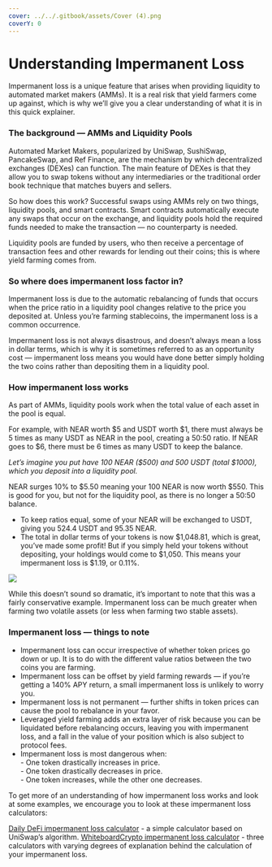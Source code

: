 ```yaml
---
cover: ../../.gitbook/assets/Cover (4).png
coverY: 0
---
```


# Understanding Impermanent Loss

Impermanent loss is a unique feature that arises when providing liquidity to automated market makers (AMMs). It is a real risk that yield farmers come up against, which is why we’ll give you a clear understanding of what it is in this quick explainer.

### The background — AMMs and Liquidity Pools

Automated Market Makers, popularized by UniSwap, SushiSwap, PancakeSwap, and Ref Finance, are the mechanism by which decentralized exchanges (DEXes) can function. The main feature of DEXes is that they allow you to swap tokens without any intermediaries or the traditional order book technique that matches buyers and sellers.

So how does this work? Successful swaps using AMMs rely on two things, liquidity pools, and smart contracts. Smart contracts automatically execute any swaps that occur on the exchange, and liquidity pools hold the required funds needed to make the transaction — no counterparty is needed.

Liquidity pools are funded by users, who then receive a percentage of transaction fees and other rewards for lending out their coins; this is where yield farming comes from.

### So where does impermanent loss factor in?

Impermanent loss is due to the automatic rebalancing of funds that occurs when the price ratio in a liquidity pool changes relative to the price you deposited at. Unless you’re farming stablecoins, the impermanent loss is a common occurrence.

Impermanent loss is not always disastrous, and doesn’t always mean a loss in dollar terms, which is why it is sometimes referred to as an opportunity cost — impermanent loss means you would have done better simply holding the two coins rather than depositing them in a liquidity pool.

### How impermanent loss works

As part of AMMs, liquidity pools work when the total value of each asset in the pool is equal.

For example, with NEAR worth $5 and USDT worth $1, there must always be 5 times as many USDT as NEAR in the pool, creating a 50:50 ratio. If NEAR goes to $6, there must be 6 times as many USDT to keep the balance.&#x20;

_Let’s imagine you put have 100 NEAR ($500) and 500 USDT (total $1000), which you deposit into a liquidity pool._

NEAR surges 10% to $5.50 meaning your 100 NEAR is now worth $550. This is good for you, but not for the liquidity pool, as there is no longer a 50:50 balance.

* To keep ratios equal, some of your NEAR will be exchanged to USDT, giving you 524.4 USDT and 95.35 NEAR.
* The total in dollar terms of your tokens is now $1,048.81, which is great, you’ve made some profit! But if you simply held your tokens without depositing, your holdings would come to $1,050. This means your impermanent loss is $1.19, or 0.11%.

![](<../../.gitbook/assets/TW\_10.2 (2).png>)

While this doesn’t sound so dramatic, it’s important to note that this was a fairly conservative example. Impermanent loss can be much greater when farming two volatile assets (or less when farming two stable assets).

### Impermanent loss — things to note

* Impermanent loss can occur irrespective of whether token prices go down or up. It is to do with the different value ratios between the two coins you are farming.
* Impermanent loss can be offset by yield farming rewards — if you’re getting a 140% APY return, a small impermanent loss is unlikely to worry you.
* Impermanent loss is not permanent — further shifts in token prices can cause the pool to rebalance in your favor.
* Leveraged yield farming adds an extra layer of risk because you can be liquidated before rebalancing occurs, leaving you with impermanent loss, and a fall in the value of your position which is also subject to protocol fees.
* Impermanent loss is most dangerous when: \
  \- One token drastically increases in price. \
  \- One token drastically decreases in price. \
  \- One token increases, while the other one decreases.

To get more of an understanding of how impermanent loss works and look at some examples, we encourage you to look at these impermanent loss calculators:

[Daily DeFi impermanent loss calculator](https://dailydefi.org/tools/impermanent-loss-calculator/) - a simple calculator based on UniSwap’s algorithm. [WhiteboardCrypto impermanent loss calculator](https://whiteboardcrypto.com/impermanent-loss-calculator/) - three calculators with varying degrees of explanation behind the calculation of your impermanent loss.
